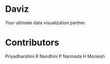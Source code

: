 # Daviz
Your ultimate data visualization partner.
# Contributors
Priyadharshini R
Nandhini P
Narmada H
Moniesh 
